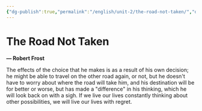 ```yaml
---
{"dg-publish":true,"permalink":"/english/unit-2/the-road-not-taken/","dgHomeLink":true,"dgPassFrontmatter":false}
---
```


# The Road Not Taken
**— Robert Frost**

The effects of the choice that he makes is as a result of his own decision; he might be able to travel on the other road again, or not, but he doesn't have to worry about where the road will take him, and his destination will be for better or worse, but has made a "difference" in his thinking, which he will look back on with a sigh. If we live our lives constantly thinking about other possibilities, we will live our lives with regret. 

